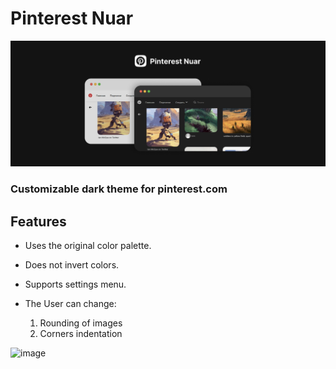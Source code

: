 # Pinterest Nuar
![Main](./img/VERY_BIG.png)
### Customizable dark theme for pinterest.com

## Features
- Uses the original color palette.
- Does not invert colors.
- Supports settings menu.

- The User can change: 
    1. Rounding of images
    2. Corners indentation

![image](https://user-images.githubusercontent.com/58411554/181499145-d95b2059-97d4-48fe-aec9-ea9a69503f5e.png)
